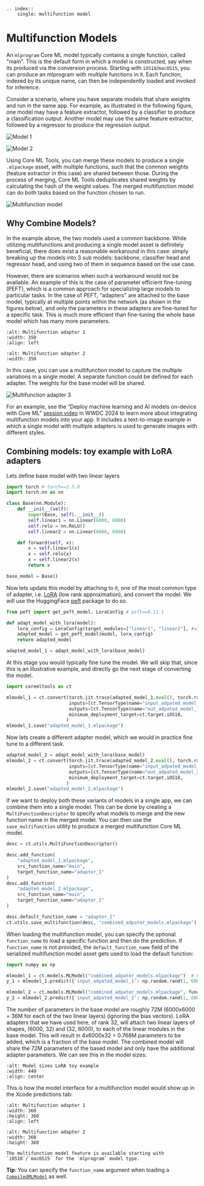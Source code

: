 ```{eval-rst}
.. index:: 
    single: multifunction model
```

# Multifunction Models

An `mlprogram` Core ML model typically contains a single function, called "main". 
This is the default form in which a model is constructed, say when its produced via 
the conversion process. Starting with `iOS18`/`macOS15`, you can produce an mlprogram 
with multiple functions in it. 
Each function, indexed by its unique name, can then be independently 
loaded and invoked for inference.

Consider a scenario, where you have separate models that 
share weights and run in the same app. 
For example, as illustrated in the following figure, one model
may have a feature extractor, 
followed by a classifier to produce a classification output. 
Another model may use the same feature extractor, 
followed by a regressor to produce the regression output.


![Model 1](images/multifunction-flow1.png)

![Model 2](images/multifunction-flow2.png)

Using Core ML Tools, you can merge these models to produce a 
single `.mlpackage` asset, with multiple functions, 
such that the common weights (feature extractor in this case) are shared between those. 
During the process of merging, Core ML Tools deduplicates shared weights by 
calculating the hash of the weight values. 
The merged multifunction model can do both tasks based on the function chosen to run.

![Multifunction model](images/multifunction-combination.png)


## Why Combine Models?

In the example above, the two models used a common backbone. 
While utilizing multifunctions and producing a single model asset is definitely
beneficial, there does exist a reasonable workaround in this case: 
simply breaking up the models into 3 sub models: backbone, classifier head and 
regressor head, and using two of them in sequence based on the use case. 

However, there are scenarios when such a workaround would not be available. 
An example of this is the case of parameter efficient fine-tuning (PEFT),
which is a common approach for specializing large models to particular tasks. 
In the case of PEFT, "adapters" are attached to the base model, typically 
at multiple points within the network (as shown in the 
figures below), and only the parameters in these adapters 
are fine-tuned for a specific task. This is much more efficient than fine-tuning
the whole base model which has many more parameters.

```{figure} images/multifunction-adapter-1.png
:alt: Multifunction adapter 1
:width: 350
:align: left
```

```{figure} images/multifunction-adapter-2.png
:alt: Multifunction adapter 2
:width: 350
```

In this case, you can use a multifunction model to 
capture the multiple variations in a single model. 
A separate function could be defined for each adapter. 
The weights for the base model will be shared. 

![Multifunction adapter 3](images/multifunction-adapter-3.png)

For an example, see the “Deploy machine learning and AI models on-device with Core ML” 
[session video](https://developer.apple.com/videos/play/wwdc2024/10161/) in WWDC 2024
to learn more about integrating multifunction models into your app. 
It includes a text-to-image example in which a single 
model with multiple adapters is used to generate images with different styles. 


## Combining models: toy example with LoRA adapters

Lets define base model with two linear layers

```python
import torch # torch==2.3.0
import torch.nn as nn

class Base(nn.Module):
    def __init__(self):
        super(Base, self).__init__()
        self.linear1 = nn.Linear(6000, 6000)
        self.relu = nn.ReLU()
        self.linear2 = nn.Linear(6000, 6000)

    def forward(self, x):
        x = self.linear1(x)
        x = self.relu(x)
        x = self.linear2(x)
        return x

base_model = Base()
```

Now lets update this model by attaching to it, 
one of the most common type of adapter, i.e. [LoRA](https://huggingface.co/docs/peft/en/package_reference/lora) 
(low rank approximation), and 
convert the model. 
We will use the HuggingFace [peft](https://github.com/huggingface/peft) 
package to do so. 

```python
from peft import get_peft_model, LoraConfig # peft==0.11.1
```

```python
def adapt_model_with_lora(model):
    lora_config = LoraConfig(target_modules=["linear1", "linear2"], r=32, lora_alpha=1) # rank 32 
    adapted_model = get_peft_model(model, lora_config)
    return adapted_model
```

```python
adapted_model_1 = adapt_model_with_lora(base_model)
```

At this stage you would typically fine tune the model. We will skip that, 
since this is an illustrative example, 
and directly go the next stage of converting the model.

```python
import coremltools as ct 

mlmodel_1 = ct.convert(torch.jit.trace(adapted_model_1.eval(), torch.rand(1, 6000)), 
                       inputs=[ct.TensorType(name="input_adpated_model_1", shape=(1, 6000))],
                       outputs=[ct.TensorType(name="out_adpated_model_1")],
                       minimum_deployment_target=ct.target.iOS18,
                      )
mlmodel_1.save("adapted_model_1.mlpackage")
```

Now lets create a different adapter model, 
which we would in practice fine tune to a different task. 

```python
adapted_model_2 = adapt_model_with_lora(base_model)
mlmodel_2 = ct.convert(torch.jit.trace(adapted_model_2.eval(), torch.rand(1, 6000)), 
                       inputs=[ct.TensorType(name="input_adpated_model_2", shape=(1, 6000))],
                       outputs=[ct.TensorType(name="out_adpated_model_2")],
                       minimum_deployment_target=ct.target.iOS18,
                      )
mlmodel_2.save("adapted_model_2.mlpackage")
```

If we want to deploy both these variants of models in a 
single app, we can combine them into a single model.
This can be done by creating a `MultiFunctionDescriptor` 
to specify what models to merge and the new function name in the merged model. 
You can then use the `save_multifunction` 
utility to produce a merged multifunction Core ML model.

```python
desc = ct.utils.MultiFunctionDescriptor()

desc.add_function(
    "adapted_model_1.mlpackage",
    src_function_name="main",
    target_function_name="adapter_1"
)
desc.add_function(
    "adapted_model_2.mlpackage",
    src_function_name="main",
    target_function_name="adapter_2"
)

desc.default_function_name = "adapter_1"
ct.utils.save_multifunction(desc, "combined_adpater_models.mlpackage")
```

When loading the multifunction model, you can specify the optional
`function_name` to load a specific function and then do the prediction. If `function_name` is not provided, the `default_function_name` field of the serialized multifunction model asset gets used to load the default function:

```python
import numpy as np 

mlmodel_1 = ct.models.MLModel("combined_adpater_models.mlpackage")  # Uses default function
y_1 = mlmodel_1.predict({'input_adpated_model_1': np.random.rand(1, 6000)})

mlmodel_2 = ct.models.MLModel("combined_adpater_models.mlpackage", function_name="adapter_2")
y_2 = mlmodel_2.predict({'input_adpated_model_2': np.random.rand(1, 6000)})
```

The number of parameters in the base model are roughly 72M (6000x6000 = 36M 
for each of the two linear layers) (ignoring the bias vectors). 
LoRA adapters that we have used here, of rank 32, will attach 
two linear layers of shapes, (6000, 32) and (32, 6000), to each of 
the linear modules in the base model. 
This will result in 4x6000x32 = 0.768M parameters to be added, 
which is a fraction of the base model. 
The combined model will share the 72M parameters of 
the based model and only have the additional adapter parameters. 
We can see this in the model sizes:

```{figure} images/multifunction_model_sizes_lora_example.png
:alt: Model sizes LoRA toy example
:width: 440
:align: center
```

This is how the model interface for a multifunction model 
would show up in the Xcode predictions tab: 

```{figure} images/multifunction_input_output_xcode_adapted_model_1.png
:alt: Multifunction adapter 1
:width: 360
:height: 360
:align: left
```

```{figure} images/multifunction_input_output_xcode_adapted_model_2.png
:alt: Multifunction adapter 2
:width: 360
:height: 360
```



```{note}
The multifunction model feature is available starting with 
`iOS18`/`macOS15` for the `mlprogram` model type. 
```

**Tip**: 
You can specify the `function_name` argument when loading a 
[`CompiledMLModel`](https://apple.github.io/coremltools/source/coremltools.models.html#compiled-mlmodel) 
as well.  


